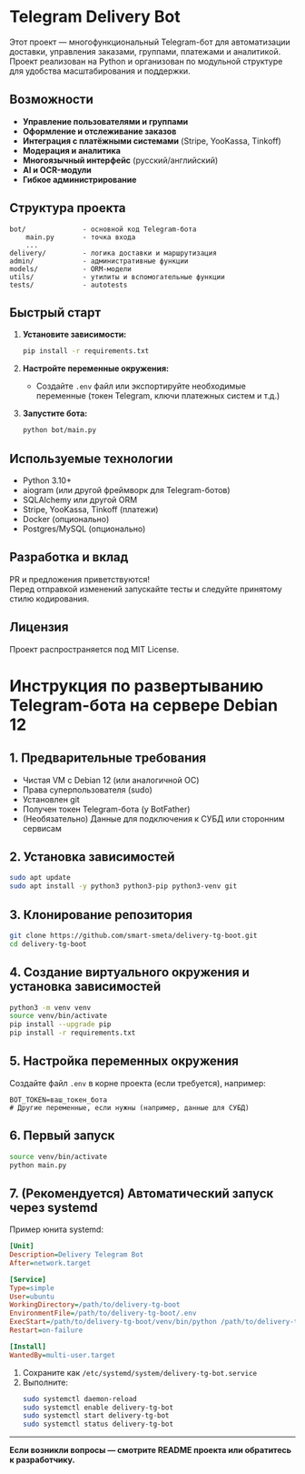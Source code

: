 # Telegram Delivery Bot

Этот проект — многофункциональный Telegram-бот для автоматизации доставки, управления заказами, группами, платежами и аналитикой. Проект реализован на Python и организован по модульной структуре для удобства масштабирования и поддержки.

## Возможности

- **Управление пользователями и группами**
- **Оформление и отслеживание заказов**
- **Интеграция с платёжными системами** (Stripe, YooKassa, Tinkoff)
- **Модерация и аналитика**
- **Многоязычный интерфейс** (русский/английский)
- **AI и OCR-модули**
- **Гибкое администрирование**

## Структура проекта

```
bot/              - основной код Telegram-бота
    main.py       - точка входа
    ...
delivery/         - логика доставки и маршрутизация
admin/            - административные функции
models/           - ORM-модели
utils/            - утилиты и вспомогательные функции
tests/            - autotests
```

## Быстрый старт

1. **Установите зависимости:**
   ```sh
   pip install -r requirements.txt
   ```

2. **Настройте переменные окружения:**
   - Создайте `.env` файл или экспортируйте необходимые переменные (токен Telegram, ключи платежных систем и т.д.)

3. **Запустите бота:**
   ```sh
   python bot/main.py
   ```

## Используемые технологии

- Python 3.10+
- aiogram (или другой фреймворк для Telegram-ботов)
- SQLAlchemy или другой ORM
- Stripe, YooKassa, Tinkoff (платежи)
- Docker (опционально)
- Postgres/MySQL (опционально)

## Разработка и вклад

PR и предложения приветствуются!  
Перед отправкой изменений запускайте тесты и следуйте принятому стилю кодирования.

## Лицензия

Проект распространяется под MIT License.


# Инструкция по развертыванию Telegram-бота на сервере Debian 12

## 1. Предварительные требования

- Чистая VM с Debian 12 (или аналогичной ОС)
- Права суперпользователя (sudo)
- Установлен git
- Получен токен Telegram-бота (у BotFather)
- (Необязательно) Данные для подключения к СУБД или сторонним сервисам

## 2. Установка зависимостей

```bash
sudo apt update
sudo apt install -y python3 python3-pip python3-venv git
```

## 3. Клонирование репозитория

```bash
git clone https://github.com/smart-smeta/delivery-tg-boot.git
cd delivery-tg-boot
```

## 4. Создание виртуального окружения и установка зависимостей

```bash
python3 -m venv venv
source venv/bin/activate
pip install --upgrade pip
pip install -r requirements.txt
```

## 5. Настройка переменных окружения

Создайте файл `.env` в корне проекта (если требуется), например:

```
BOT_TOKEN=ваш_токен_бота
# Другие переменные, если нужны (например, данные для СУБД)
```

## 6. Первый запуск

```bash
source venv/bin/activate
python main.py
```

## 7. (Рекомендуется) Автоматический запуск через systemd

Пример юнита systemd:

```ini
[Unit]
Description=Delivery Telegram Bot
After=network.target

[Service]
Type=simple
User=ubuntu
WorkingDirectory=/path/to/delivery-tg-boot
EnvironmentFile=/path/to/delivery-tg-boot/.env
ExecStart=/path/to/delivery-tg-boot/venv/bin/python /path/to/delivery-tg-boot/main.py
Restart=on-failure

[Install]
WantedBy=multi-user.target
```

1. Сохраните как `/etc/systemd/system/delivery-tg-bot.service`
2. Выполните:
   ```bash
   sudo systemctl daemon-reload
   sudo systemctl enable delivery-tg-bot
   sudo systemctl start delivery-tg-bot
   sudo systemctl status delivery-tg-bot
   ```

---

**Если возникли вопросы — смотрите README проекта или обратитесь к разработчику.**
